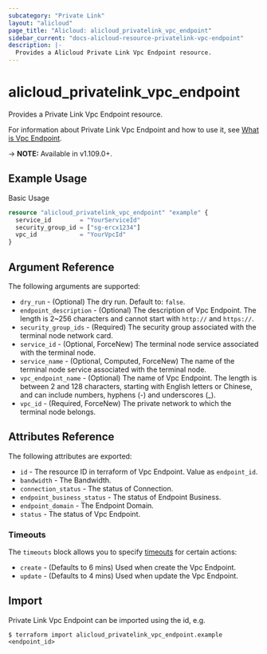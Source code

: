 ```yaml
---
subcategory: "Private Link"
layout: "alicloud"
page_title: "Alicloud: alicloud_privatelink_vpc_endpoint"
sidebar_current: "docs-alicloud-resource-privatelink-vpc-endpoint"
description: |-
  Provides a Alicloud Private Link Vpc Endpoint resource.
---
```


# alicloud\_privatelink\_vpc\_endpoint

Provides a Private Link Vpc Endpoint resource.

For information about Private Link Vpc Endpoint and how to use it, see [What is Vpc Endpoint](https://help.aliyun.com/document_detail/120479.html).

-> **NOTE:** Available in v1.109.0+.

## Example Usage

Basic Usage

```terraform
resource "alicloud_privatelink_vpc_endpoint" "example" {
  service_id        = "YourServiceId"
  security_group_id = ["sg-ercx1234"]
  vpc_id            = "YourVpcId"
}
```

## Argument Reference

The following arguments are supported:

* `dry_run` - (Optional) The dry run. Default to: `false`.
* `endpoint_description` - (Optional) The description of Vpc Endpoint. The length is 2~256 characters and cannot start with `http://` and `https://`.
* `security_group_ids` - (Required) The security group associated with the terminal node network card.
* `service_id` - (Optional, ForceNew) The terminal node service associated with the terminal node.
* `service_name` - (Optional, Computed, ForceNew) The name of the terminal node service associated with the terminal node.
* `vpc_endpoint_name` - (Optional) The name of Vpc Endpoint. The length is between 2 and 128 characters, starting with English letters or Chinese, and can include numbers, hyphens (-) and underscores (_).
* `vpc_id` - (Required, ForceNew) The private network to which the terminal node belongs.

## Attributes Reference

The following attributes are exported:

* `id` - The resource ID in terraform of Vpc Endpoint. Value as `endpoint_id`.
* `bandwidth` - The Bandwidth.
* `connection_status` - The status of Connection.
* `endpoint_business_status` - The status of Endpoint Business.
* `endpoint_domain` - The Endpoint Domain.
* `status` - The status of Vpc Endpoint.

### Timeouts

The `timeouts` block allows you to specify [timeouts](https://www.terraform.io/docs/configuration-0-11/resources.html#timeouts) for certain actions:

* `create` - (Defaults to 6 mins) Used when create the Vpc Endpoint.
* `update` - (Defaults to 4 mins) Used when update the Vpc Endpoint.

## Import

Private Link Vpc Endpoint can be imported using the id, e.g.

```
$ terraform import alicloud_privatelink_vpc_endpoint.example <endpoint_id>
```